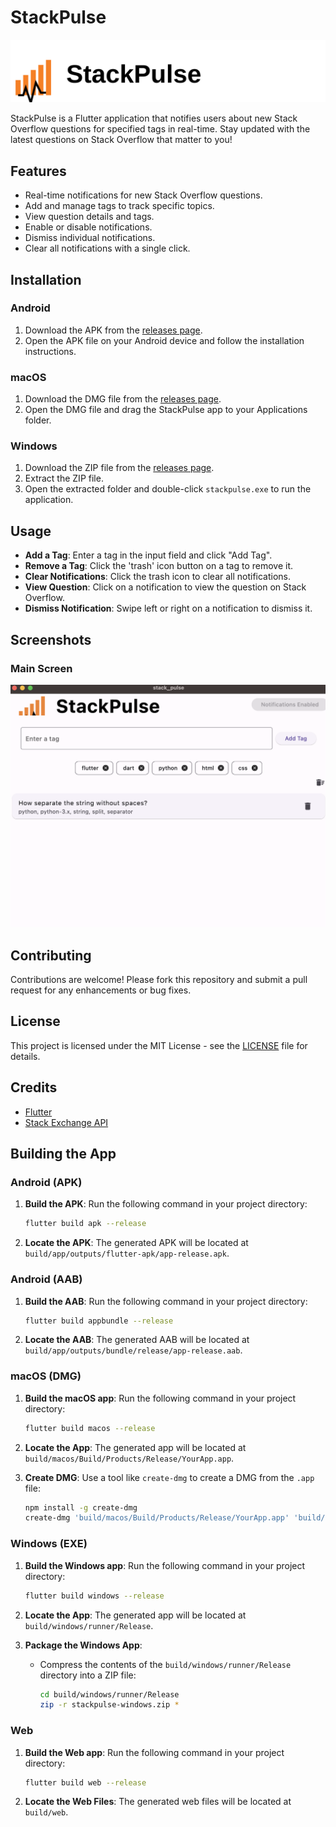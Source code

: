 # StackPulse

![logo](assets/logo.svg)

StackPulse is a Flutter application that notifies users about new Stack Overflow questions for specified tags in real-time. Stay updated with the latest questions on Stack Overflow that matter to you!

## Features

- Real-time notifications for new Stack Overflow questions.
- Add and manage tags to track specific topics.
- View question details and tags.
- Enable or disable notifications.
- Dismiss individual notifications.
- Clear all notifications with a single click.

## Installation

### Android

1. Download the APK from the [releases page](https://github.com/mendelg/stackpulse/releases).
2. Open the APK file on your Android device and follow the installation instructions.

### macOS

1. Download the DMG file from the [releases page](https://github.com/mendelg/stackpulse/releases).
2. Open the DMG file and drag the StackPulse app to your Applications folder.

### Windows

1. Download the ZIP file from the [releases page](https://github.com/mendelg/stackpulse/releases).
2. Extract the ZIP file.
3. Open the extracted folder and double-click `stackpulse.exe` to run the application.

## Usage

- **Add a Tag**: Enter a tag in the input field and click "Add Tag".
- **Remove a Tag**: Click the 'trash' icon button on a tag to remove it.
- **Clear Notifications**: Click the trash icon to clear all notifications.
- **View Question**: Click on a notification to view the question on Stack Overflow.
- **Dismiss Notification**: Swipe left or right on a notification to dismiss it.

## Screenshots

### Main Screen
![Main Screen](screenshots/main_screen.png)

## Contributing

Contributions are welcome! Please fork this repository and submit a pull request for any enhancements or bug fixes.

## License

This project is licensed under the MIT License - see the [LICENSE](https://github.com/mendelg/stackpulse/blob/main/LICENSE) file for details.

## Credits

- [Flutter](https://flutter.dev/)
- [Stack Exchange API](https://api.stackexchange.com/)

## Building the App

### Android (APK)

1. **Build the APK**: Run the following command in your project directory:

    ```sh
    flutter build apk --release
    ```

2. **Locate the APK**: The generated APK will be located at `build/app/outputs/flutter-apk/app-release.apk`.

### Android (AAB)

1. **Build the AAB**: Run the following command in your project directory:

    ```sh
    flutter build appbundle --release
    ```

2. **Locate the AAB**: The generated AAB will be located at `build/app/outputs/bundle/release/app-release.aab`.

### macOS (DMG)

1. **Build the macOS app**: Run the following command in your project directory:

    ```sh
    flutter build macos --release
    ```

2. **Locate the App**: The generated app will be located at `build/macos/Build/Products/Release/YourApp.app`.

3. **Create DMG**: Use a tool like `create-dmg` to create a DMG from the `.app` file:

    ```sh
    npm install -g create-dmg
    create-dmg 'build/macos/Build/Products/Release/YourApp.app' 'build/macos/Build/Products/Release/'
    ```

### Windows (EXE)

1. **Build the Windows app**: Run the following command in your project directory:

    ```sh
    flutter build windows --release
    ```

2. **Locate the App**: The generated app will be located at `build/windows/runner/Release`.

3. **Package the Windows App**:
   - Compress the contents of the `build/windows/runner/Release` directory into a ZIP file:
     ```sh
     cd build/windows/runner/Release
     zip -r stackpulse-windows.zip *
     ```

### Web

1. **Build the Web app**: Run the following command in your project directory:

    ```sh
    flutter build web --release
    ```

2. **Locate the Web Files**: The generated web files will be located at `build/web`.
